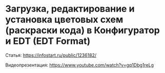 # Загрузка, редактирование и установка цветовых схем (раскраски кода) в Конфигуратор и EDT (EDT Format)

Статья: https://infostart.ru/public/1236182/

Видеопрезентация: https://www.youtube.com/watch?v=gq1Dbg1reLg
